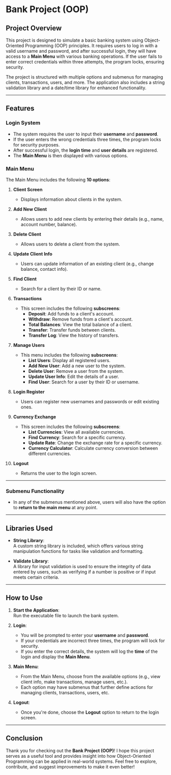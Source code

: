 # **Bank Project (OOP)**  

## **Project Overview**  
This project is designed to simulate a basic banking system using Object-Oriented Programming (OOP) principles. It requires users to log in with a valid username and password, and after successful login, they will have access to a **Main Menu** with various banking operations. If the user fails to enter correct credentials within three attempts, the program locks, ensuring security.  

The project is structured with multiple options and submenus for managing clients, transactions, users, and more. The application also includes a string validation library and a date/time library for enhanced functionality.

---

## **Features**  

### **Login System**  
- The system requires the user to input their **username** and **password**.
- If the user enters the wrong credentials three times, the program locks for security purposes.
- After successful login, the **login time** and **user details** are registered.
- The **Main Menu** is then displayed with various options.

### **Main Menu**  
The Main Menu includes the following **10 options**:

1. **Client Screen**  
   - Displays information about clients in the system.
  
2. **Add New Client**  
   - Allows users to add new clients by entering their details (e.g., name, account number, balance).

3. **Delete Client**  
   - Allows users to delete a client from the system.

4. **Update Client Info**  
   - Users can update information of an existing client (e.g., change balance, contact info).

5. **Find Client**  
   - Search for a client by their ID or name.

6. **Transactions**  
   - This screen includes the following **subscreens**:  
     - **Deposit**: Add funds to a client's account.  
     - **Withdraw**: Remove funds from a client's account.  
     - **Total Balances**: View the total balance of a client.  
     - **Transfer**: Transfer funds between clients.  
     - **Transfer Log**: View the history of transfers.

7. **Manage Users**  
   - This menu includes the following **subscreens**:  
     - **List Users**: Display all registered users.  
     - **Add New User**: Add a new user to the system.  
     - **Delete User**: Remove a user from the system.  
     - **Update User Info**: Edit the details of a user.  
     - **Find User**: Search for a user by their ID or username.

8. **Login Register**  
   - Users can register new usernames and passwords or edit existing ones.

9. **Currency Exchange**  
   - This screen includes the following **subscreens**:  
     - **List Currencies**: View all available currencies.  
     - **Find Currency**: Search for a specific currency.  
     - **Update Rate**: Change the exchange rate for a specific currency.  
     - **Currency Calculator**: Calculate currency conversion between different currencies.

10. **Logout**  
    - Returns the user to the login screen.

---

### **Submenu Functionality**  
- In any of the submenus mentioned above, users will also have the option to **return to the main menu** at any point.

---

## **Libraries Used**  

- **String Library**:  
  A custom string library is included, which offers various string manipulation functions for tasks like validation and formatting.
  
- **Validate Library**:  
  A library for input validation is used to ensure the integrity of data entered by users, such as verifying if a number is positive or if input meets certain criteria.

---

## **How to Use**  

1. **Start the Application**:  
   Run the executable file to launch the bank system.

2. **Login**:  
   - You will be prompted to enter your **username** and **password**.  
   - If your credentials are incorrect three times, the program will lock for security.  
   - If you enter the correct details, the system will log the **time** of the login and display the **Main Menu**.

3. **Main Menu**:  
   - From the Main Menu, choose from the available options (e.g., view client info, make transactions, manage users, etc.).
   - Each option may have submenus that further define actions for managing clients, transactions, users, etc.

4. **Logout**:  
   - Once you're done, choose the **Logout** option to return to the login screen.

---

## **Conclusion**  
Thank you for checking out the **Bank Project (OOP)**! I hope this project serves as a useful tool and provides insight into how Object-Oriented Programming can be applied in real-world systems. Feel free to explore, contribute, and suggest improvements to make it even better!

